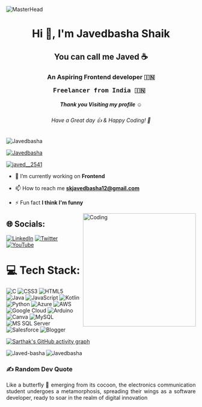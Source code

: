 ![MasterHead](https://developers.giphy.com/branch/master/static/api-512d36c09662682717108a38bbb5c57d.gif)

<h1 align="center">Hi 👋, I'm Javedbasha Shaik</h1>
<h2 align="center"> You can call me Javed ☕</h2>
<h3 align="center">An Aspiring Frontend developer 🇮🇳
<pre> Freelancer from India 🇮🇳  </pre> </h3>

<h5 align="center">Thank you Visiting my profile ☺</h5>
<h6 align="center">Have a Great day 👍 & Happy Coding! 🙂</h6>
<p align="left"> <img src="https://komarev.com/ghpvc/?username=Mr-J-2K01&label=Profile%20views&color=0e75b6&style=flat" alt="Javedbasha" /> </p>
<p align="left"> <a href="https://github.com/ryo-ma/github-profile-trophy"><img src="https://github-profile-trophy.vercel.app/?username=Mr-J-2K01" alt="Javedbasha" /></a> </p>
<p align="left"> <a href="https://twitter.com/javed__2541" target="blank"><img src="https://img.shields.io/twitter/follow/javed__2541?logo=twitter&style=for-the-badge" alt="javed__2541" /></a> </p>

- 🔭 I’m currently working on **Frontend**


- 📫 How to reach me **skjavedbasha12@gmail.com**

- ⚡ Fun fact **I think I'm funny**

<img align="right" alt="Coding" width="300" src="https://cdn.dribbble.com/users/1162077/screenshots/3848914/programmer.gif">



## 🌐 Socials:
[![LinkedIn](https://img.shields.io/badge/LinkedIn-%230077B5.svg?logo=linkedin&logoColor=white)](https://linkedin.com/in/javedbasha) [![Twitter](https://img.shields.io/badge/Twitter-%231DA1F2.svg?logo=Twitter&logoColor=white)](https://twitter.com/Javed__2541) [![YouTube](https://img.shields.io/badge/YouTube-%23FF0000.svg?logo=YouTube&logoColor=white)](https://youtube.com/@https://www.youtube.com/channel/SpecificPoint) 

# 💻 Tech Stack:
![C](https://img.shields.io/badge/c-%2300599C.svg?style=for-the-badge&logo=c&logoColor=white) ![CSS3](https://img.shields.io/badge/css3-%231572B6.svg?style=for-the-badge&logo=css3&logoColor=white) ![HTML5](https://img.shields.io/badge/html5-%23E34F26.svg?style=for-the-badge&logo=html5&logoColor=white) ![Java](https://img.shields.io/badge/java-%23ED8B00.svg?style=for-the-badge&logo=java&logoColor=white) ![JavaScript](https://img.shields.io/badge/javascript-%23323330.svg?style=for-the-badge&logo=javascript&logoColor=%23F7DF1E) ![Kotlin](https://img.shields.io/badge/kotlin-%230095D5.svg?style=for-the-badge&logo=kotlin&logoColor=white) ![Python](https://img.shields.io/badge/python-3670A0?style=for-the-badge&logo=python&logoColor=ffdd54) ![Azure](https://img.shields.io/badge/azure-%230072C6.svg?style=for-the-badge&logo=azure-devops&logoColor=white) ![AWS](https://img.shields.io/badge/AWS-%23FF9900.svg?style=for-the-badge&logo=amazon-aws&logoColor=white) ![Google Cloud](https://img.shields.io/badge/Google%20Cloud-%234285F4.svg?style=for-the-badge&logo=google-cloud&logoColor=white)
![Arduino](https://img.shields.io/badge/-Arduino-00979D?style=for-the-badge&logo=Arduino&logoColor=white) ![Canva](https://img.shields.io/badge/Canva-%2300C4CC.svg?style=for-the-badge&logo=Canva&logoColor=white) ![MySQL](https://img.shields.io/badge/mysql-%2300f.svg?style=for-the-badge&logo=mysql&logoColor=white)
![MS SQL Server](https://img.shields.io/badge/mssqlserver-%23013243.svg?style=for-the-badge&logo=ms-sql-server&logoColor=white) 
![Salesforce](https://img.shields.io/badge/salesforce%20-%234285F4.svg?style=for-the-badge&logo=salesforce&logoColor=white)
![Blogger](https://img.shields.io/badge/blogger-%23E34F26.svg?style=for-the-badge&logo=blogger&logoColor=white)

[![Sarthak's GitHub activity graph](https://activity-graph.herokuapp.com/graph?username=Mr-J-2K01&&theme=xcode)](https://github.com/Mr-J-2K01)

<p><img align="left" src="https://github-readme-stats.vercel.app/api/top-langs?username=Mr-J-2K01&show_icons=true&locale=en&layout=compact&theme=tokyonight" alt="Javed-basha" /></p>


<p><img align="center" src="https://github-readme-streak-stats.herokuapp.com/?user=Mr-J-2K01&&theme=tokyonight" alt="Javedbasha" /></p>

### ✍️ Random Dev Quote
<p align="justify">Like a butterfly 🦋 emerging from its cocoon, the electronics communication student undergoes a metamorphosis, spreading their wings as a software developer, ready to soar in the realm of digital innovation</p>
